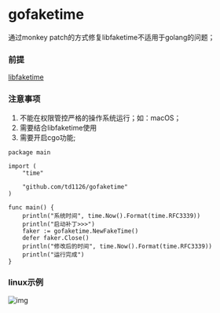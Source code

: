# gofaketime
通过monkey patch的方式修复libfaketime不适用于golang的问题；


### 前提
[libfaketime](https://github.com/wolfcw/libfaketime)


### 注意事项
1. 不能在权限管控严格的操作系统运行；如：macOS；
2. 需要结合libfaketime使用
3. 需要开启cgo功能;

```golang
package main

import (
	"time"

	"github.com/td1126/gofaketime"
)

func main() {
	println("系统时间", time.Now().Format(time.RFC3339))
	println("启动补丁>>>")
	faker := gofaketime.NewFakeTime()
	defer faker.Close()
	println("修改后的时间", time.Now().Format(time.RFC3339))
	println("运行完成")
}
```

### linux示例
![img](img.png)

